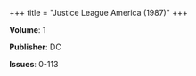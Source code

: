 +++
title = "Justice League America (1987)"
+++



**Volume**: 1

**Publisher**: DC

**Issues**: 0-113